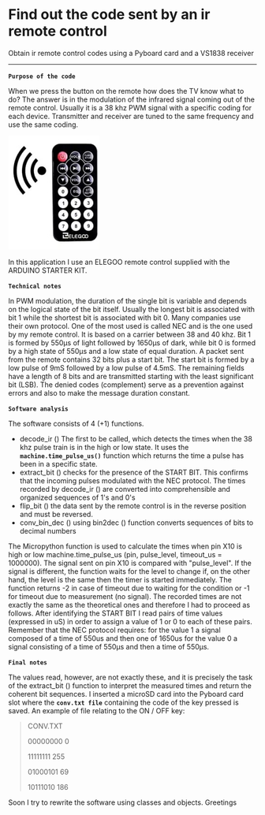# Find out the code sent by an ir remote control
Obtain ir remote control codes using a Pyboard card and a VS1838 receiver
_________________________________________________________________________

**`Purpose of the code`**

When we press the button on the remote how does the TV know what to do?
The answer is in the modulation of the infrared signal coming out of the remote control.
Usually it is a 38 khz PWM signal with a specific coding for each device.
Transmitter and receiver are tuned to the same frequency and use the same coding.

![image](https://github.com/DannyOnkies/ObtainIRcodes/blob/main/pic/telecomando.jpg)

In this application I use an ELEGOO remote control supplied with the ARDUINO STARTER KIT.

**`Technical notes`**

In PWM modulation, the duration of the single bit is variable and depends on the logical state of the bit itself.
Usually the longest bit is associated with bit 1 while the shortest bit is associated with bit 0.
Many companies use their own protocol. One of the most used is called NEC and is the one used by my remote control.
It is based on a carrier between 38 and 40 khz. 
Bit 1 is formed by 550μs of light followed by 1650μs of dark, while bit 0 is formed by a high state of 550μs and a low state of equal duration.
A packet sent from the remote contains 32 bits plus a start bit. The start bit is formed by a low pulse of 9mS followed by a low pulse of 4.5mS.
The remaining fields have a length of 8 bits and are transmitted starting with the least significant bit (LSB). 
The denied codes (complement) serve as a prevention against errors and also to make the message duration constant.

**`Software analysis`**

The software consists of 4 (+1) functions.

* decode_ir () The first to be called, which detects the times when the 38 khz pulse train is in the high or low state. It uses the **`machine.time_pulse_us()`** function which returns the time a pulse has been in a specific state.
* extract_bit () checks for the presence of the START BIT. This confirms that the incoming pulses modulated with the NEC protocol. The times recorded by decode_ir () are converted into comprehensible and organized sequences of 1's and 0's
* flip_bit () the data sent by the remote control is in the reverse position and must be reversed.
* conv_bin_dec () using bin2dec () function converts sequences of bits to decimal numbers

The Micropython function is used to calculate the times when pin X10 is high or low
machine.time_pulse_us (pin, pulse_level, timeout_us = 1000000).
The signal sent on pin X10 is compared with "pulse_level". If the signal is different, the function waits for the level to change
if, on the other hand, the level is the same then the timer is started immediately.
The function returns -2 in case of timeout due to waiting for the condition or -1 for timeout due to measurement (no signal).
The recorded times are not exactly the same as the theoretical ones and therefore I had to proceed as follows.
After identifying the START BIT I read pairs of time values (expressed in uS) in order to assign a value of 1 or 0 to each of these pairs.
Remember that the NEC protocol requires:
for the value 1 a signal composed of a time of 550us and then one of 1650us
for the value 0 a signal consisting of a time of 550μs and then a time of 550μs.

**`Final notes`**

The values read, however, are not exactly these, and it is precisely the task of the extract_bit () function to interpret the measured times and return the coherent bit sequences.
I inserted a microSD card into the Pyboard card slot where the **`conv.txt file`** containing the code of the key pressed is saved.
An example of file relating to the ON / OFF key:

> CONV.TXT
> 
> 00000000 0
> 
> 11111111 255
> 
> 01000101 69
> 
> 10111010 186
> 


Soon I try to rewrite the software using classes and objects.
Greetings




